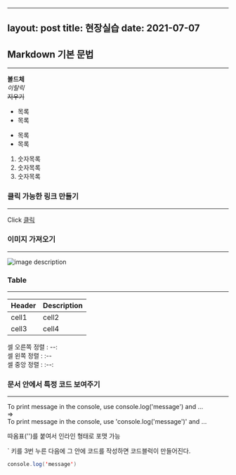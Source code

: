   
---
layout: post
title: 현장실습
date: 2021-07-07
---

## Markdown 기본 문법  
___
**볼드체**  
*이탈릭*  
~~지우기~~  


* 목록
* 목록


- 목록
- 목록


1. 숫자목록
2. 숫자목록
3. 숫자목록  

  
### 클릭 가능한 링크 만들기
___
Click [클릭](https://www.naver.com/)  

  
### 이미지 가져오기
___
![image description](https://dummyimage.com/600x400/666/fff)  

  
### Table
___
|Header|Description|
|--|--|
|cell1|cell2|
|cell3|cell4|  

  
셀 오른쪽 정렬 : --:  
셀  왼쪽  정렬 : :--  
셀  중앙  정렬 : :--:  
  

### 문서 안에서 특정 코드 보여주기
___
To print message in the console, use console.log('message') and ...  
=>  
To print message in the console, use 'console.log('message')' and ...  
  

따옴표('')를 붙여서 인라인 형태로 포맷 가능  
  

` 키를 3번 누른 다음에 그 안에 코드를 작성하면 코드블럭이 만들어진다.  

```java
console.log('message')
```


